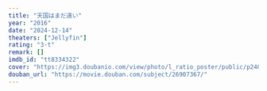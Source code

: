 ```yaml
---
title: "天国はまだ遠い"
year: "2016"
date: "2024-12-14"
theaters: ["Jellyfin"]
rating: "3-t"
remark: []
imdb_id: "tt8334322"
cover: "https://img3.doubanio.com/view/photo/l_ratio_poster/public/p2401109553.jpg"
douban_url: "https://movie.douban.com/subject/26907367/"
---
```

